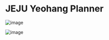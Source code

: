 # JEJU Yeohang Planner

![image](https://user-images.githubusercontent.com/75965933/116812415-92669e00-ab89-11eb-8b10-b1beefab7918.png)

![image](https://user-images.githubusercontent.com/75965933/116812466-d659a300-ab89-11eb-95f7-51cabb36f9f3.png)

